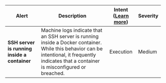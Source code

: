 |Alert|Description|Intent ([Learn more](#intentions))|Severity|
|----|----|:----:|--|
|**SSH server is running inside a container**|Machine logs indicate that an SSH server is running inside a Docker container. While this behavior can be intentional, it frequently indicates that a container is misconfigured or breached.|Execution|Medium|
